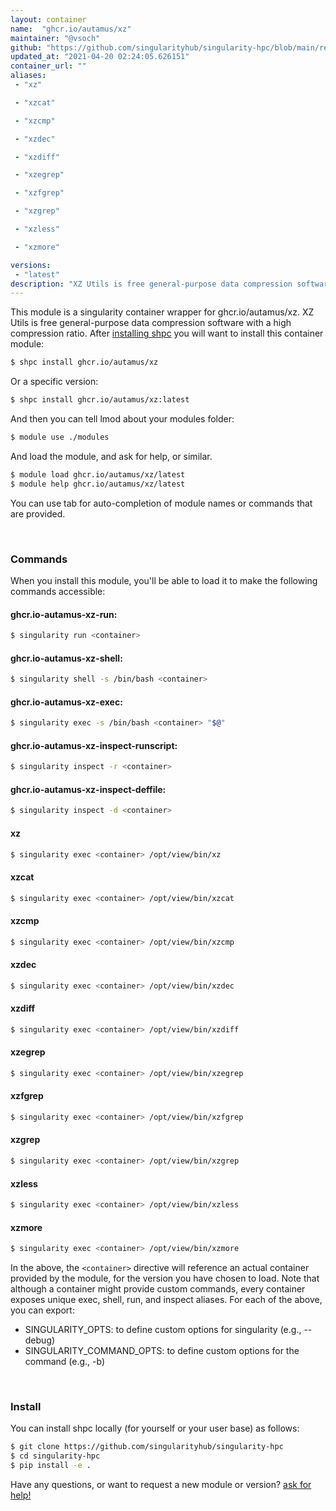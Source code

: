 ```yaml
---
layout: container
name:  "ghcr.io/autamus/xz"
maintainer: "@vsoch"
github: "https://github.com/singularityhub/singularity-hpc/blob/main/registry/ghcr.io/autamus/xz/container.yaml"
updated_at: "2021-04-20 02:24:05.626151"
container_url: ""
aliases:
 - "xz"

 - "xzcat"

 - "xzcmp"

 - "xzdec"

 - "xzdiff"

 - "xzegrep"

 - "xzfgrep"

 - "xzgrep"

 - "xzless"

 - "xzmore"

versions:
 - "latest"
description: "XZ Utils is free general-purpose data compression software with a high compression ratio."
---
```


This module is a singularity container wrapper for ghcr.io/autamus/xz.
XZ Utils is free general-purpose data compression software with a high compression ratio.
After [installing shpc](#install) you will want to install this container module:

```bash
$ shpc install ghcr.io/autamus/xz
```

Or a specific version:

```bash
$ shpc install ghcr.io/autamus/xz:latest
```

And then you can tell lmod about your modules folder:

```bash
$ module use ./modules
```

And load the module, and ask for help, or similar.

```bash
$ module load ghcr.io/autamus/xz/latest
$ module help ghcr.io/autamus/xz/latest
```

You can use tab for auto-completion of module names or commands that are provided.

<br>

### Commands

When you install this module, you'll be able to load it to make the following commands accessible:

#### ghcr.io-autamus-xz-run:

```bash
$ singularity run <container>
```

#### ghcr.io-autamus-xz-shell:

```bash
$ singularity shell -s /bin/bash <container>
```

#### ghcr.io-autamus-xz-exec:

```bash
$ singularity exec -s /bin/bash <container> "$@"
```

#### ghcr.io-autamus-xz-inspect-runscript:

```bash
$ singularity inspect -r <container>
```

#### ghcr.io-autamus-xz-inspect-deffile:

```bash
$ singularity inspect -d <container>
```


#### xz
       
```bash
$ singularity exec <container> /opt/view/bin/xz
```


#### xzcat
       
```bash
$ singularity exec <container> /opt/view/bin/xzcat
```


#### xzcmp
       
```bash
$ singularity exec <container> /opt/view/bin/xzcmp
```


#### xzdec
       
```bash
$ singularity exec <container> /opt/view/bin/xzdec
```


#### xzdiff
       
```bash
$ singularity exec <container> /opt/view/bin/xzdiff
```


#### xzegrep
       
```bash
$ singularity exec <container> /opt/view/bin/xzegrep
```


#### xzfgrep
       
```bash
$ singularity exec <container> /opt/view/bin/xzfgrep
```


#### xzgrep
       
```bash
$ singularity exec <container> /opt/view/bin/xzgrep
```


#### xzless
       
```bash
$ singularity exec <container> /opt/view/bin/xzless
```


#### xzmore
       
```bash
$ singularity exec <container> /opt/view/bin/xzmore
```



In the above, the `<container>` directive will reference an actual container provided
by the module, for the version you have chosen to load. Note that although a container
might provide custom commands, every container exposes unique exec, shell, run, and
inspect aliases. For each of the above, you can export:

 - SINGULARITY_OPTS: to define custom options for singularity (e.g., --debug)
 - SINGULARITY_COMMAND_OPTS: to define custom options for the command (e.g., -b)

<br>
  
### Install

You can install shpc locally (for yourself or your user base) as follows:

```bash
$ git clone https://github.com/singularityhub/singularity-hpc
$ cd singularity-hpc
$ pip install -e .
```

Have any questions, or want to request a new module or version? [ask for help!](https://github.com/singularityhub/singularity-hpc/issues)